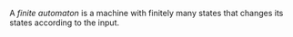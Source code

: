 A *finite automaton* is a machine with finitely many states that changes
its states according to the input.
